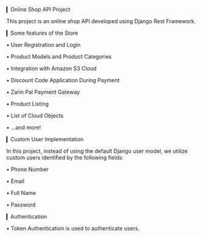 ▎Online Shop API Project

This project is an online shop API developed using Django Rest Framework.

▎Some features of the Store

• User Registration and Login

• Product Models and Product Categories

• Integration with Amazon S3 Cloud

• Discount Code Application During Payment

• Zarin Pal Payment Gateway

• Product Listing

• List of Cloud Objects

• ...and more!

▎Custom User Implementation

In this project, instead of using the default Django user model, we utilize custom users identified by the following fields:

• Phone Number

• Email

• Full Name

• Password

▎Authentication

• Token Authentication is used to authenticate users.
